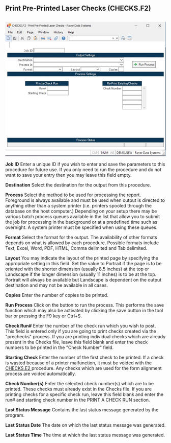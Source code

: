 ##  Print Pre-Printed Laser Checks (CHECKS.F2)

<PageHeader />

##

![](./CHECKS-F2-1.jpg)

**Job ID** Enter a unique ID if you wish to enter and save the parameters to
this procedure for future use. If you only need to run the procedure and do
not want to save your entry then you may leave this field empty.  
  
**Destination** Select the destination for the output from this procedure.  
  
**Process** Select the method to be used for processing the report. Foreground
is always available and must be used when output is directed to anything other
than a system printer (i.e. printers spooled through the database on the host
computer.) Depending on your setup there may be various batch process queues
available in the list that allow you to submit the job for processing in the
background or at a predefined time such as overnight. A system printer must be
specified when using these queues.  
  
**Format** Select the format for the output. The availability of other formats
depends on what is allowed by each procedure. Possible formats include Text,
Excel, Word, PDF, HTML, Comma delimited and Tab delimited.  
  
**Layout** You may indicate the layout of the printed page by specifying the
appropriate setting in this field. Set the value to Portrait if the page is to
be oriented with the shorter dimension (usually 8.5 inches) at the top or
Landscape if the longer dimension (usually 11 inches) is to be at the top.
Portrait will always be available but Landscape is dependent on the output
destination and may not be available in all cases.  
  
**Copies** Enter the number of copies to be printed.  
  
**Run Process** Click on the button to run the process. This performs the save
function which may also be activated by clicking the save button in the tool
bar or pressing the F9 key or Ctrl+S.  
  
**Check Run#** Enter the number of the check run which you wish to post. This
field is entered only if you are going to print checks created via the
"prechecks" process. If you are printing individual checks which are already
present in the Checks file, leave this field blank and enter the check numbers
to be printed in the "Check Number" field.  
  
**Starting Check** Enter the number of the first check to be printed. If a check is wasted because of a printer malfunction, it must be voided with the [ CHECKS.E2 ](../../../../../rover/AP-OVERVIEW/AP-ENTRY/CHECKS-E2/README.md) procedure. Any checks which are used for the form alignment process are voided automatically.   
  
**Check Number(s)** Enter the selected check number(s) which are to be
printed. These checks must already exist in the Checks file. If you are
printing checks for a specific check run, leave this field blank and enter the
run# and starting check number in the PRINT A CHECK RUN section.  
  
**Last Status Message** Contains the last status message generated by the
program.  
  
**Last Status Date** The date on which the last status message was generated.  
  
**Last Status Time** The time at which the last status message was generated.  
  
  
<badge text= "Version 8.10.57" vertical="middle" />

<PageFooter />